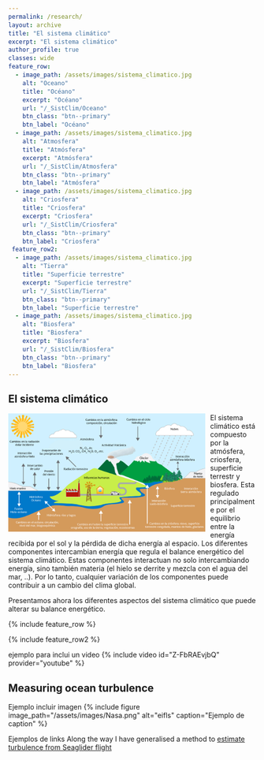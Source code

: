 ```yaml
---
permalink: /research/
layout: archive
title: "El sistema climático"
excerpt: "El sistema climático"
author_profile: true 
classes: wide  
feature_row:
  - image_path: /assets/images/sistema_climatico.jpg
    alt: "Oceano"
    title: "Océano"
    excerpt: "Océano"
    url: "/_SistClim/Oceano"
    btn_class: "btn--primary"
    btn_label: "Océano"
  - image_path: /assets/images/sistema_climatico.jpg
    alt: "Atmosfera"
    title: "Atmósfera"
    excerpt: "Atmósfera"
    url: "/_SistClim/Atmosfera"
    btn_class: "btn--primary"
    btn_label: "Atmósfera"    
  - image_path: /assets/images/sistema_climatico.jpg
    alt: "Criosfera"
    title: "Criosfera"
    excerpt: "Criosfera"
    url: "/_SistClim/Criosfera"
    btn_class: "btn--primary"
    btn_label: "Criosfera"
 feature_row2:
  - image_path: /assets/images/sistema_climatico.jpg
    alt: "Tierra"
    title: "Superficie terrestre"
    excerpt: "Superficie terrestre"
    url: "/_SistClim/Tierra"
    btn_class: "btn--primary"
    btn_label: "Superficie terrestre"
  - image_path: /assets/images/sistema_climatico.jpg
    alt: "Biosfera"
    title: "Biosfera"
    excerpt: "Biosfera"
    url: "/_SistClim/Biosfera"
    btn_class: "btn--primary"
    btn_label: "Biosfera"    
---
```



<h2>El sistema climático</h2>

<img src="/assets/images/sistema_climatico.jpg" 
     alt="sist_clim"  
     width="400"
     style="float: left; margin-right: 10px;" />

El sistema climático está compuesto por la atmósfera, criosfera, superficie terrestr y biosfera. Esta regulado principalmente por el equilibrio entre la energía recibida por el sol y la pérdida de dicha energía al espacio. Los diferentes componentes intercambian energía que regula el balance energético del sistema climático. Estas componentes interactuan no solo intercambiando energía, sino también materia (el hielo se derrite y mezcla con el agua del mar, ..). Por lo tanto, cualquier variación de los componentes puede contribuir a un cambio del clima global. 

Presentamos ahora los diferentes aspectos del sistema climático que puede alterar su balance energético. 


{% include feature_row %}

{% include feature_row2 %}

ejemplo para inclui un video
{% include video id="Z-FbRAEvjbQ" provider="youtube" %}

<h2>Measuring ocean turbulence</h2>

Ejemplo incluir imagen
{% include figure image_path="/assets/images/Nasa.png" alt="eifls" caption="Ejemplo de caption" %}

Ejemplos de links Along the way I have generalised a method to [estimate turbulence from Seaglider flight](https://doi.org/10.1029/2018GL079966)
